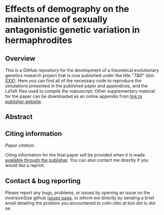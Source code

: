 # Effects of demography on the maintenance of sexually antagonistic genetic variation in hermaphrodites

## Overview

This is a GitHub repository for the development of a theoretical evolutionary genetics research project that is now published under the title "*TBD*" (doi: [XXX](https://doi.org/10.1101/2020.03.23.003558)). Here you can find all of the necessary code to reproduce the simulations presented in the published paper and appendices, and the LaTeX files used to compile the manuscript. Other supplementary material for the paper can be downloaded as an online appendix from [link to publisher website](URL).


## Abstract



## Citing information


*Paper citation*:

Citing information for the final paper will be provided when it is made [available through the publisher](URL). You can also contact me directly if you would like a reprint. 


## Contact & bug reporting

Please report any bugs, problems, or issues by opening an issue on the inversionSize github [issues page](https://github.com/colin-olito/SA-Hermaphrodites-wDemography/issues), or inform me directly by sending a brief email detailing the problem you encountered to colin.olito at biol dot lu dot se.